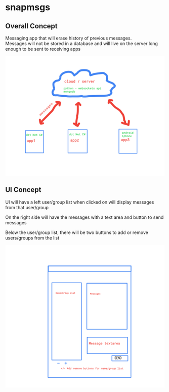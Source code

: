 # snapmsgs

## Overall Concept


Messaging app that will erase history of previous messages.  
Messages will not be stored in a database and will live on the server long enough to be sent to receiving apps

<img src="imgs/overall_concept.png" alt="Concept" />

## UI Concept

UI will have a left user/group list when clicked on will display messages from that user/group  

On the right side will have the messages with a text area and button to send messages  

Below the user/group list, there will be two buttons to add or remove users/groups from the list

<img src="imgs/ui_concept.png" alt="UI Concept" />